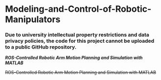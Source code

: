 # Modeling-and-Control-of-Robotic-Manipulators

### Due to university intellectual property restrictions and data privacy policies, the code for this project cannot be uploaded to a public GitHub repository.
**_ROS-Controlled Robotic Arm Motion Planning and Simulation with MATLAB_**

~~ROS-Controlled Robotic Arm Motion Planning and Simulation with MATLAB~~

